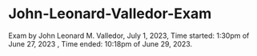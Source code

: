 # John-Leonard-Valledor-Exam
Exam by John Leonard M. Valledor, July 1, 2023, Time started: 1:30pm of June 27, 2023 , Time ended: 10:18pm of June 29, 2023.
